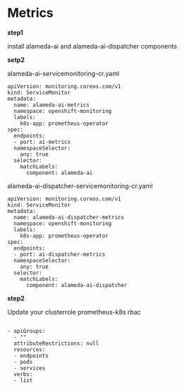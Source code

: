 # Metrics

**step1**

install alameda-ai and alameda-ai-dispatcher components

**setp2**

alameda-ai-servicemonitoring-cr.yaml
```
apiVersion: monitoring.coreos.com/v1
kind: ServiceMonitor
metadata:
  name: alameda-ai-metrics
  namespace: openshift-monitoring
  labels:
    k8s-app: prometheus-operator
spec:
  endpoints:
  - port: ai-metrics
  namespaceSelector:
    any: true
  selector:
    matchLabels:
      component: alameda-ai
```

alameda-ai-dispatcher-servicemonitoring-cr.yaml
```
apiVersion: monitoring.coreos.com/v1
kind: ServiceMonitor
metadata:
  name: alameda-ai-dispatcher-metrics
  namespace: openshift-monitoring
  labels:
    k8s-app: prometheus-operator
spec:
  endpoints:
  - port: ai-dispatcher-metrics
  namespaceSelector:
    any: true
  selector:
    matchLabels:
      component: alameda-ai-dispatcher
```

**step2**

Update your clusterrole prometheus-k8s rbac

```

- apiGroups:
  - ""
  attributeRestrictions: null
  resources:
  - endpoints
  - pods
  - services
  verbs:
  - list


```
